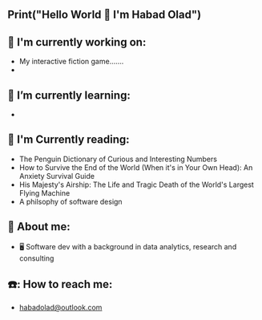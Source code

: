 ## Print("Hello World 👋 I'm Habad Olad")

<!--
**HabadOlad/HabadOlad** is a ✨ _special_ ✨ repository because its `README.md` (this file) appears on your GitHub profile.

Here are some ideas to get you started:

- 🔭 I’m currently working on ...
- 🌱 I’m currently learning ...
- 👯 I’m looking to collaborate on ...
- 🤔 I’m looking for help with ...
- 💬 Ask me about ...
- 📫 How to reach me: ...
- 😄 Pronouns: ...
- ⚡ Fun fact: ...
-->

## 🔭 I'm currently working on: 
- My interactive fiction game.......
- 


## 🌱 I’m currently learning:
- 

## 📖 I'm Currently reading:
- The Penguin Dictionary of Curious and Interesting Numbers
- How to Survive the End of the World (When it's in Your Own Head): An Anxiety Survival Guide
- His Majesty's Airship: The Life and Tragic Death of the World's Largest Flying Machine
- A philsophy of software design 


## 📖 About me:
- 🖥 Software dev with a background in data analytics, research and consulting


## ☎️: How to reach me:
- [habadolad@outlook.com](mailto:habadolad@outlook.com)
